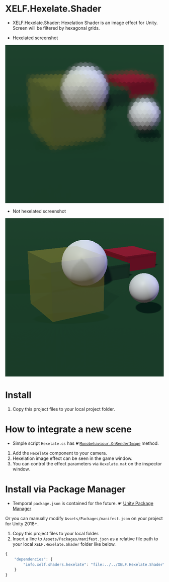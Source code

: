# XELF.Hexelate.Shader
* XELF.Hexelate.Shader: Hexelation Shader is an image effect for Unity. Screen will be filtered by hexagonal grids.

* Hexelated screenshot

![After: Hexelated](image/hexelated.png)

* Not hexelated screenshot

![Before: Unhexelated](image/unhexelated.png)

# Install

1. Copy this project files to your local project folder.

# How to integrate a new scene

* Simple script `Hexelate.cs` has ☛[`Monobehaviour.OnRenderImage`](https://docs.unity3d.com/ScriptReference/MonoBehaviour.OnRenderImage.html) method.

1. Add the `Hexelate` component to your camera.
2. Hexelation image effect can be seen in the game window.
3. You can control the effect parameters via `Hexelate.mat` on the inspector window.

# Install via Package Manager

* Temporal `package.json` is contained for the future. ☛ [Unity Package Manager](https://docs.unity3d.com/Packages/com.unity.package-manager-ui@1.9/manual/index.html)

Or you can manually modify `Assets/Packages/manifest.json` on your project for Unity 2018+.
1. Copy this project files to your local folder.
2. Insert a line to `Assets/Packages/manifest.json` as a relative file path to your local `XELF.Hexelate.Shader` folder like below.

```javascript
{
    "dependencies": {
        "info.xelf.shaders.hexelate": "file:../../XELF.Hexelate.Shader"
    }
}
```
